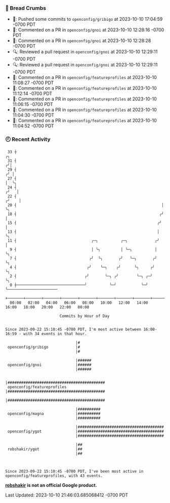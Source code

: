 ### 🍞 Bread Crumbs

 * 🚢: Pushed some commits to `openconfig/gribigo` at 2023-10-10 17:04:59 -0700 PDT
 * 💬: Commented on a PR in  `openconfig/gnoi` at 2023-10-10 12:28:16 -0700 PDT
 * 💬: Commented on a PR in  `openconfig/gnoi` at 2023-10-10 12:28:28 -0700 PDT
 * 🔍: Reviewed a pull request in  `openconfig/gnoi` at 2023-10-10 12:29:11 -0700 PDT
 * 🔍: Reviewed a pull request in  `openconfig/gnoi` at 2023-10-10 12:29:11 -0700 PDT
 * 💬: Commented on a PR in  `openconfig/featureprofiles` at 2023-10-10 11:08:27 -0700 PDT
 * 💬: Commented on a PR in  `openconfig/featureprofiles` at 2023-10-10 11:12:14 -0700 PDT
 * 💬: Commented on a PR in  `openconfig/featureprofiles` at 2023-10-10 11:06:15 -0700 PDT
 * 💬: Commented on a PR in  `openconfig/featureprofiles` at 2023-10-10 11:04:30 -0700 PDT
 * 💬: Commented on a PR in  `openconfig/featureprofiles` at 2023-10-10 11:04:52 -0700 PDT

### 🕘 Recent Activity
```
 33 ┼                                                                    ╭╮
 31 ┤                                                                   ╭╯│
 29 ┤                                                                  ╭╯ │
 27 ┤                                                                  │  ╰╮
 24 ┤                                                                 ╭╯   │
 22 ┤                                                                ╭╯    │
 20 ┤                                                                │     ╰╮
 18 ┤                                                               ╭╯      │
 15 ┤                                                              ╭╯       │
 13 ┤                                                              │        ╰╮
 11 ┤                                 ╭─╮          ╭─╮            ╭╯         │
  9 ┤                                 │ ╰╮         │ ╰─╮          │          ╰╮
  7 ┤                                ╭╯  ╰╮       ╭╯   ╰─╮       ╭╯           ╰╮
  4 ┤                               ╭╯    ╰─╮    ╭╯      ╰╮     ╭╯             ╰╮
  2 ┤                              ╭╯       ╰─╮ ╭╯        ╰─╮ ╭─╯               ╰╮
  0 ┼──────────────────────────────╯          ╰─╯           ╰─╯                  ╰──────────────────────
    +───────+───────+───────+───────+───────+───────+───────+───────+───────+───────+───────+───────+────
  00:00   02:00   04:00   06:00   08:00   10:00   12:00   14:00   16:00   18:00   20:00   22:00   00:00   

						Commits by Hour of Day


Since 2023-09-22 15:10:45 -0700 PDT, I'm most active between 16:00-16:59 - with 34 events in that hour.

```



```
                               |#
 openconfig/gribigo            |#
                               |#

                               |######
 openconfig/gnoi               |######
                               |######

                               |###########################################
 openconfig/featureprofiles    |###########################################
                               |###########################################

                               |##########
 openconfig/magna              |##########
                               |##########

                               |######################################
 openconfig/ygot               |######################################
                               |######################################

                               |##
 robshakir/ygot                |##
                               |##



Since 2023-09-22 15:10:45 -0700 PDT, I've been most active in openconfig/featureprofiles, with 43 events.

```
**[robshakir](mailto:robjs@google.com) is not an official Google product.**  


Last Updated: 2023-10-10 21:46:03.685068412 -0700 PDT
